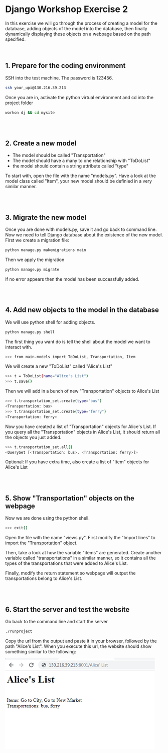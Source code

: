 # Django Workshop Exercise 2

In this exercise we will go through the process of creating a model for the database, adding objects of the model into the database, then finally dynamically displaying these objects on a webpage based on the path specified.  
<br/><br/>
## 1. Prepare for the coding environment  

SSH into the test machine. The password is 123456.
```sh
ssh your_upi@130.216.39.213
```
Once you are in, activate the python virtual environment and cd into the project folder
```sh
workon dj && cd mysite
```
<br/><br/>
## 2. Create a new model
- The model should be called "Transportation"
- The model should have a many to one relationship with "ToDoList"
- the model should contain a  string attribute called "type"

To start with, open the file with the name "models.py". Have a look at the model class called "Item",  your new model should be definied in a very similar manner.

<br/><br/>
## 3. Migrate the new model
Once you are done with models.py, save it and go back to command line. Now we need to tell Django database about the existence of the new model. First we create a migration file:

```sh
python manage.py makemigrations main
```

Then we apply the migration

```sh
python manage.py migrate
```
If no error appears then the model has been successfully added.


<br/><br/>
## 4. Add new objects to the model in the database
We will use python shell for adding objects. 
```sh
python manage.py shell
```
The first thing you want do is tell the shell about the model we want to interact with.
```sh
>>> from main.models import ToDoList, Transportation, Item
```

We will create a new "ToDoList" called "Alice's List"
```sh
>>> t = ToDoList(name="Alice's List")
>>> t.save()
```

Then we will add in a bunch of new "Transportation" objects to Alice's List
```sh
>>> t.transportation_set.create(type="bus")
<Transportation: bus>
>>> t.transportation_set.create(type="ferry")
<Transportation: ferry>
```

Now you have created a list of "Transportation" objects for Alice's List. If you query all the "Transportation" objects in Alice's List, it should return all the objects you just added.

```sh
>>> t.transportation_set.all()
<QuerySet [<Transportation: bus>, <Transportation: ferry>]>
```

Optional: If you have extra time, also create a list of "Item" objects for Alice's List

<br/><br/>
## 5. Show "Transportation" objects on the webpage
Now we are done using the python shell.
```sh
>>> exit()
```

Open the file with the name "views.py". First modify the "Import lines" to import the "Transportation" object. 

Then, take a look at how the variable "items" are generated. Create another variable called "transportations" in a similar manner, so it contains all the types of the transportations that were added to Alice's List. 

Finally, modify the return statement so webpage will output the transportations belong to Alice's List.


<br/><br/>
## 6. Start the server and test the website
Go back to the command line and start the server
```sh
./runproject
```

Copy the url from the output and paste it in your browser, followed by the path "Alice's List". When you execute this url, the website should show something similar to the following:

![alt text](https://github.com/phu004/django_part_two/blob/main/exercise2.png)





